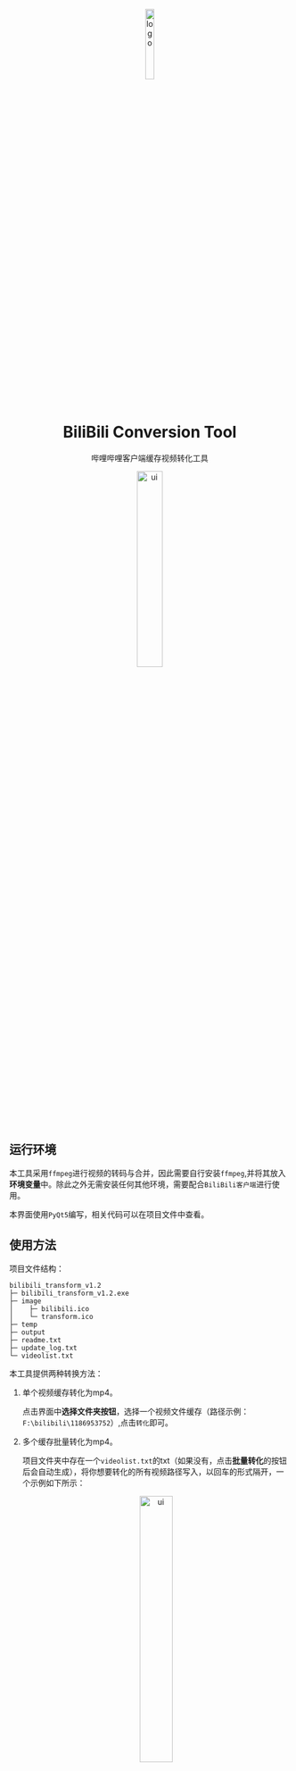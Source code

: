 <p align="center">
  <img width="18%" align="center" src="https://z4a.net/images/2023/07/07/transform.png" alt="logo">
</p>
  <h1 align="center">
  BiliBili Conversion Tool
</h1>
<p align="center">
  哔哩哔哩客户端缓存视频转化工具
</p>

<p align="center">
  <img width="30%" align="center" src="https://z4a.net/images/2023/07/07/ui.png" alt="ui">
</p>

## 运行环境

本工具采用`ffmpeg`进行视频的转码与合并，因此需要自行安装`ffmpeg`,并将其放入**环境变量**中。除此之外无需安装任何其他环境，需要配合`BiliBili客户端`进行使用。

本界面使用`PyQt5`编写，相关代码可以在项目文件中查看。

## 使用方法

项目文件结构：

```Dir Tree
bilibili_transform_v1.2
├─ bilibili_transform_v1.2.exe
├─ image
│    ├─ bilibili.ico
│    └─ transform.ico
├─ temp
├─ output
├─ readme.txt
├─ update_log.txt
└─ videolist.txt
```

本工具提供两种转换方法：

1. 单个视频缓存转化为mp4。

   点击界面中**选择文件夹按钮**，选择一个视频文件缓存（路径示例：`F:\bilibili\1186953752`）,点击`转化`即可。

2. 多个缓存批量转化为mp4。

   项目文件夹中存在一个`videolist.txt`的txt（如果没有，点击**批量转化**的按钮后会自动生成），将你想要转化的所有视频路径写入，以回车的形式隔开，一个示例如下所示：

   <p align="center">
     <img width="35%" align="center" src="https://z4a.net/images/2023/07/07/videolist_example.png" alt="ui">
   </p>

   保存后，点击**批量转化**按钮即可。

   > 转化后的视频文件都存在项目的**output文件夹**中，点击**输出文件夹**即可直接打开。
3. 项目文件夹解释
    * image - 存储图像的文件夹
    * temp - 存储转化过程中的临时文件，转化完成后会自动删除
    * output - 存储转化后视频的文件夹
    * videolist.txt - 存储批量转化视频的路径，如果不存在，点击批量转化按钮后会自动生成
    * update_log.txt - 更新日志

## 更新日志

* v1.0
  * 自动完成视频缓存转化
  * 实现批量视频缓存文件转化


* v1.1

  * 修复因为视频标题空格导致的转化失败

  * 修复1080p以下画质转化失败的情况

  * 更改应用图标，防止与客户端弄混

  * 改进转码时的错误捕捉

- v1.2

  * 更新替换规则，将常见字符“ ”、“\\”、“:”、“\”、“<”、“>”、“=”、“|”替换

  * 应用添加全局拉伸效果

  * 优化批量转化的过程展示

## 注意事项

由于本人水平有限，考虑的情况不够周到，测试时在大部分场景应该是没问题的，但也可能存在疏漏。另外非官方开发的工具都具有时效性，可能会出现一些转化不了的情况。出现问题请留言，最后**祝大家使用愉快**。

Copyright © 2023 by gcnanmu.
